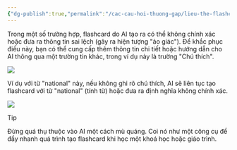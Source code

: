 ```yaml
---
{"dg-publish":true,"permalink":"/cac-cau-hoi-thuong-gap/lieu-the-flashcard-do-ai-tao-ra-co-dang-tin/"}
---
```


Trong một số trường hợp, flashcard do AI tạo ra có thể không chính xác hoặc đưa ra thông tin sai lệch (gây ra hiện tượng "ảo giác"). Để khắc phục điều này, bạn có thể cung cấp thêm thông tin chi tiết hoặc hướng dẫn cho AI thông qua một trường tin khác, trong ví dụ này là trường "Chú thích".

![](https://i.imgur.com/9mZot75.png)

Ví dụ với từ "national" này, nếu không ghi rõ chú thích, AI sẽ liên tục tạo flashcard với từ "national" (tính từ) hoặc đưa ra định nghĩa không chính xác.

![](https://i.imgur.com/7V7mBBU.png)

> [!Tip]
> Đừng quá thụ thuộc vào AI một cách mù quáng. Coi nó như một công cụ để đẩy nhanh quá trình tạo flashcard khi học một khoá học hoặc giáo trình. 

